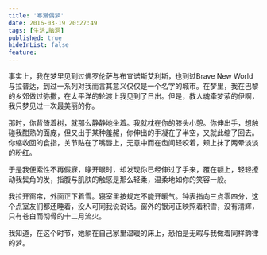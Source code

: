 ```yaml
---
title: '寒潮偶梦'
date: 2016-03-19 20:27:49
tags: [生活,脑洞]
published: true
hideInList: false
feature: 
---
```

事实上，我在梦里见到过佛罗伦萨与布宜诺斯艾利斯，也到过Brave New World与拉普达，到过一系列对我而言其意义仅仅是一个名字的城市。在梦里，我在巴黎的乡郊做过弥撒，在太平洋的轮渡上我见到了日出。但是，教人魂牵梦萦的伊啊，我只梦见过一次最美丽的你。

那时，你背倚着树，就那么静静地坐着。我就枕在你的膝头小憩。你伸出手，想触碰我酣熟的面庞，但又出于某种羞赧，你伸出的手凝在了半空，又就此缩了回去。你缩收回的食指，关节贴在了嘴唇上，无意中而在齿间轻咬着，颊上抹了两晕淡淡的粉红。

于是我便索性不再假寐，睁开眼时，却发现你已经伸过了手来，覆在额上，轻轻撩动我鬓角的发，指腹与肌肤的触感是那么轻柔，温柔地如你的笑容一般。

我拉开窗帘，外面正下着雪。寝室里按规定不能开暖气。钟表指向三点零四分，这个点室友们都还睡着，没人可同我说说话。窗外的银河正映照着积雪，没有清辉，只有苍白而彻骨的十二月流火。

我知道，在这个时节，她躺在自己家里温暖的床上，恐怕是无暇与我做着同样韵律的梦。